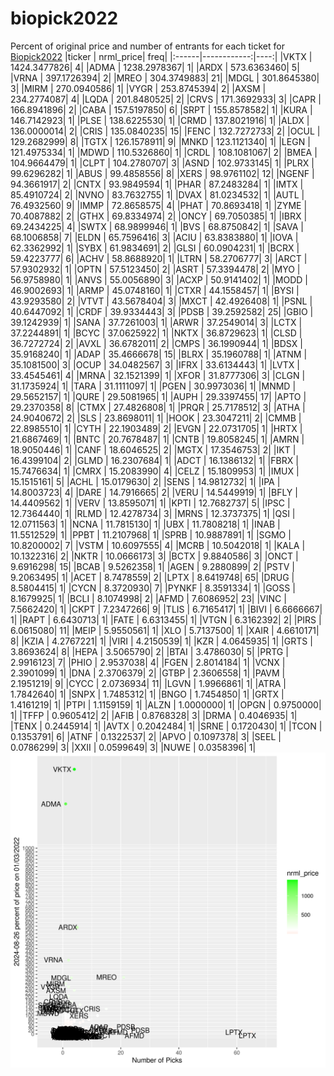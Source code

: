# biopick2022
Percent of original price and number of entrants for each ticket for [Biopick2022](https://twitter.com/hashtag/Biopick2022)
|ticker |   nrml_price| freq|
|:------|------------:|----:|
|VKTX   | 1424.3477826|    4|
|ADMA   | 1238.2978367|    1|
|ARDX   |  573.6363460|    5|
|VRNA   |  397.1726394|    2|
|MREO   |  304.3749883|   21|
|MDGL   |  301.8645380|    3|
|MIRM   |  270.0940586|    1|
|VYGR   |  253.8745394|    2|
|AXSM   |  234.2774087|    4|
|LQDA   |  201.8480525|    2|
|CRVS   |  171.3692933|    3|
|CAPR   |  166.8941896|    2|
|CABA   |  157.5197850|    6|
|SRPT   |  155.8578582|    1|
|KURA   |  146.7142923|    1|
|PLSE   |  138.6225530|    1|
|CRMD   |  137.8021916|    1|
|ALDX   |  136.0000014|    2|
|CRIS   |  135.0840235|   15|
|FENC   |  132.7272733|    2|
|OCUL   |  129.2682999|    8|
|TGTX   |  126.1578911|    9|
|MNKD   |  123.1121340|    1|
|LEGN   |  121.4975334|    1|
|MDWD   |  110.5326860|    1|
|CRDL   |  108.1081067|    2|
|BMEA   |  104.9664479|    1|
|CLPT   |  104.2780707|    3|
|ASND   |  102.9733145|    1|
|PLRX   |   99.6296282|    1|
|ABUS   |   99.4858556|    8|
|XERS   |   98.9761102|   12|
|NGENF  |   94.3661917|    2|
|CNTX   |   93.9849594|    1|
|PHAR   |   87.2483284|    1|
|IMTX   |   85.4910724|    2|
|NVNO   |   83.7632755|    1|
|DVAX   |   81.0234532|    1|
|AUTL   |   76.4932560|    9|
|IMMP   |   72.8658575|    4|
|PHAT   |   70.8693418|    1|
|ZYME   |   70.4087882|    2|
|GTHX   |   69.8334974|    2|
|ONCY   |   69.7050385|    1|
|IBRX   |   69.2434225|    4|
|SWTX   |   68.9899946|    1|
|BVS    |   68.8750842|    1|
|SAVA   |   68.1006858|    7|
|ELDN   |   65.7596416|    3|
|ACIU   |   63.8383880|    1|
|IOVA   |   62.3362992|    1|
|SYBX   |   61.9834691|    2|
|GLSI   |   60.0904231|    1|
|BCRX   |   59.4223777|    6|
|ACHV   |   58.8688920|    1|
|LTRN   |   58.2706777|    3|
|ARCT   |   57.9302932|    1|
|OPTN   |   57.5123450|    2|
|ASRT   |   57.3394478|    2|
|MYO    |   56.9758980|    1|
|ANVS   |   55.0056890|    3|
|ACXP   |   50.9141402|    1|
|MODD   |   46.9002693|    1|
|ARMP   |   45.0748160|    1|
|CTXR   |   44.1558457|    1|
|BYSI   |   43.9293580|    2|
|VTVT   |   43.5678404|    3|
|MXCT   |   42.4926408|    1|
|PSNL   |   40.6447092|    1|
|CRDF   |   39.9334443|    3|
|PDSB   |   39.2592582|   25|
|GBIO   |   39.1242939|    1|
|SANA   |   37.7261003|    1|
|ARWR   |   37.2549014|    3|
|LCTX   |   37.2244891|    1|
|BCYC   |   37.0625922|    1|
|NKTX   |   36.8729623|    1|
|CLSD   |   36.7272724|    2|
|AVXL   |   36.6782011|    2|
|CMPS   |   36.1990944|    1|
|BDSX   |   35.9168240|    1|
|ADAP   |   35.4666678|   15|
|BLRX   |   35.1960788|    1|
|ATNM   |   35.1081500|    3|
|OCUP   |   34.0482567|    3|
|IFRX   |   33.6134443|    1|
|LVTX   |   33.4545461|    4|
|MRNA   |   32.1521399|    1|
|XFOR   |   31.8777306|    3|
|CLGN   |   31.1735924|    1|
|TARA   |   31.1111097|    1|
|PGEN   |   30.9973036|    1|
|MNMD   |   29.5652157|    1|
|QURE   |   29.5081965|    1|
|AUPH   |   29.3397455|   17|
|APTO   |   29.2370358|    8|
|CTMX   |   27.4826808|    1|
|PRQR   |   25.7178512|    3|
|ATHA   |   24.9040672|    2|
|SLS    |   23.8698011|    1|
|HOOK   |   23.3047211|    2|
|CMMB   |   22.8985510|    1|
|CYTH   |   22.1903489|    2|
|EVGN   |   22.0731705|    1|
|HRTX   |   21.6867469|    1|
|BNTC   |   20.7678487|    1|
|CNTB   |   19.8058245|    1|
|AMRN   |   18.9050446|    1|
|CANF   |   18.6046525|    2|
|MGTX   |   17.3546753|    2|
|IKT    |   16.4399104|    2|
|GLMD   |   16.2307684|    1|
|ADCT   |   16.1386132|    1|
|FBRX   |   15.7476634|    1|
|CMRX   |   15.2083990|    4|
|CELZ   |   15.1809953|    1|
|IMUX   |   15.1515161|    5|
|ACHL   |   15.0179630|    2|
|SENS   |   14.9812732|    1|
|IPA    |   14.8003723|    4|
|DARE   |   14.7916665|    2|
|VERU   |   14.5449919|    1|
|BFLY   |   14.4409562|    1|
|VERV   |   13.8595071|    1|
|KPTI   |   12.7682737|    5|
|IPSC   |   12.7364440|    1|
|RLMD   |   12.4278734|    3|
|MRNS   |   12.3737375|    1|
|QSI    |   12.0711563|    1|
|NCNA   |   11.7815130|    1|
|UBX    |   11.7808218|    1|
|INAB   |   11.5512529|    1|
|PPBT   |   11.2107968|    1|
|SPRB   |   10.9887891|    1|
|SGMO   |   10.8200002|    7|
|VSTM   |   10.6097555|    4|
|MCRB   |   10.5042018|    1|
|KALA   |   10.1322316|    2|
|NKTR   |   10.0666173|    3|
|BCTX   |    9.8840586|    3|
|ONCT   |    9.6916298|   15|
|BCAB   |    9.5262358|    1|
|AGEN   |    9.2880899|    2|
|PSTV   |    9.2063495|    1|
|ACET   |    8.7478559|    2|
|LPTX   |    8.6419748|   65|
|DRUG   |    8.5804415|    1|
|CYCN   |    8.3720930|    7|
|PYNKF  |    8.3591334|    1|
|GOSS   |    8.1679925|    1|
|BCLI   |    8.1074998|    2|
|AFMD   |    7.6086952|   23|
|VINC   |    7.5662420|    1|
|CKPT   |    7.2347266|    9|
|TLIS   |    6.7165417|    1|
|BIVI   |    6.6666667|    1|
|RAPT   |    6.6430713|    1|
|FATE   |    6.6313455|    1|
|VTGN   |    6.3162392|    2|
|PIRS   |    6.0615080|   11|
|MEIP   |    5.9550561|    1|
|XLO    |    5.7137500|    1|
|XAIR   |    4.6610171|    8|
|KZIA   |    4.2767221|    1|
|VIRI   |    4.2150539|    1|
|KZR    |    4.0645935|    1|
|GRTS   |    3.8693624|    8|
|HEPA   |    3.5065790|    2|
|BTAI   |    3.4786030|    5|
|PRTG   |    2.9916123|    7|
|PHIO   |    2.9537038|    4|
|FGEN   |    2.8014184|    1|
|VCNX   |    2.3901099|    1|
|DNA    |    2.3706379|    2|
|GTBP   |    2.3606558|    1|
|PAVM   |    2.1951219|    9|
|CYCC   |    2.0736934|   11|
|LGVN   |    1.9966861|    1|
|ATRA   |    1.7842640|    1|
|SNPX   |    1.7485312|    1|
|BNGO   |    1.7454850|    1|
|GRTX   |    1.4161219|    1|
|PTPI   |    1.1159159|    1|
|ALZN   |    1.0000000|    1|
|OPGN   |    0.9750000|    1|
|TFFP   |    0.9605412|    2|
|AFIB   |    0.8768328|    3|
|DRMA   |    0.4046935|    1|
|TENX   |    0.2445914|    1|
|AVTX   |    0.2042484|    1|
|SRNE   |    0.1720430|    1|
|TCON   |    0.1353791|    6|
|ATNF   |    0.1322537|    2|
|APVO   |    0.1097378|    3|
|SEEL   |    0.0786299|    3|
|XXII   |    0.0599649|    3|
|NUWE   |    0.0358396|    1|
![retvspicks](biopicks.png?raw=true)
